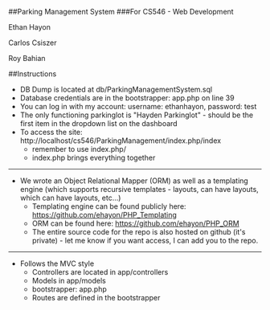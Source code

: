##Parking Management System
###For CS546 - Web Development

Ethan Hayon

Carlos Csiszer

Roy Bahian


##Instructions

* DB Dump is located at db/ParkingManagementSystem.sql
* Database credentials are in the bootstrapper: app.php on line 39
* You can log in with my account: username: ethanhayon, password: test
* The only functioning parkinglot is "Hayden Parkinglot" - should be the
  first item in the dropdown list on the dashboard
* To access the site:
  http://localhost/cs546/ParkingManagement/index.php/index
	* remember to use index.php/<route>
	* index.php brings everything together

---

* We wrote an Object Relational Mapper (ORM) as well as a templating
  engine (which supports recursive templates - layouts, can have
layouts, which can have layouts, etc...)
	* Templating engine can be found publicly here:
	  https://github.com/ehayon/PHP_Templating
	* ORM can be found here: https://github.com/ehayon/PHP_ORM
	* The entire source code for the repo is also hosted on github (it's
	  private) - let me know if you want access, I can add you to the
repo.

---

* Follows the MVC style
	* Controllers are located in app/controllers
	* Models in app/models
	* bootstrapper: app.php
	* Routes are defined in the bootstrapper


